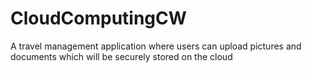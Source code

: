 # CloudComputingCW
A travel management application where users can upload pictures and documents which will be securely stored on the cloud
